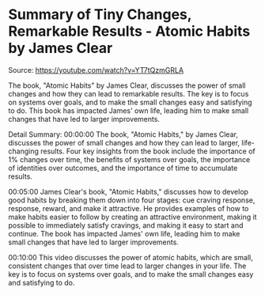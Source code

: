 # Summary of Tiny Changes, Remarkable Results - Atomic Habits by James Clear

Source: https://youtube.com/watch?v=YT7tQzmGRLA

The book, "Atomic Habits" by James Clear, discusses the power of small changes and how they can lead to remarkable results. The key is to focus on systems over goals, and to make the small changes easy and satisfying to do. This book has impacted James' own life, leading him to make small changes that have led to larger improvements.

Detail Summary: 
00:00:00
The book, "Atomic Habits," by James Clear, discusses the power of small changes and how they can lead to larger, life-changing results. Four key insights from the book include the importance of 1% changes over time, the benefits of systems over goals, the importance of identities over outcomes, and the importance of time to accumulate results.

00:05:00
James Clear's book, "Atomic Habits," discusses how to develop good habits by breaking them down into four stages: cue craving response, response, reward, and make it attractive. He provides examples of how to make habits easier to follow by creating an attractive environment, making it possible to immediately satisfy cravings, and making it easy to start and continue. The book has impacted James' own life, leading him to make small changes that have led to larger improvements.

00:10:00
This video discusses the power of atomic habits, which are small, consistent changes that over time lead to larger changes in your life. The key is to focus on systems over goals, and to make the small changes easy and satisfying to do.

